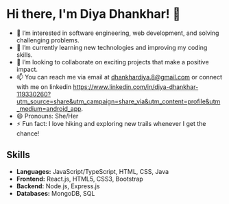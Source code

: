 # Hi there, I'm Diya Dhankhar! 👋

- 👀 I’m interested in software engineering, web development, and solving challenging problems.
- 🌱 I’m currently learning new technologies and improving my coding skills.
- 💞️ I’m looking to collaborate on exciting projects that make a positive impact.
- 📫 You can reach me via email at dhankhardiya.8@gmail.com or connect with me on linkedin https://www.linkedin.com/in/diya-dhankhar-119330260?utm_source=share&utm_campaign=share_via&utm_content=profile&utm_medium=android_app.
- 😄 Pronouns: She/Her
- ⚡ Fun fact: I love hiking and exploring new trails whenever I get the chance!

## Skills

- **Languages:** JavaScript/TypeScript, HTML, CSS, Java
- **Frontend:** React.js, HTML5, CSS3, Bootstrap
- **Backend:** Node.js, Express.js
- **Databases:** MongoDB, SQL
<!---
diyaa5872/diyaa5872 is a ✨ special ✨ repository because its `README.md` (this file) appears on your GitHub profile.
You can click the Preview link to take a look at your changes.
--->

